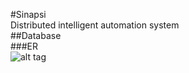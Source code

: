 #Sinapsi  
Distributed intelligent automation system  
##Database  
###ER  
![alt tag](http://i60.tinypic.com/73ed0i.png)  
